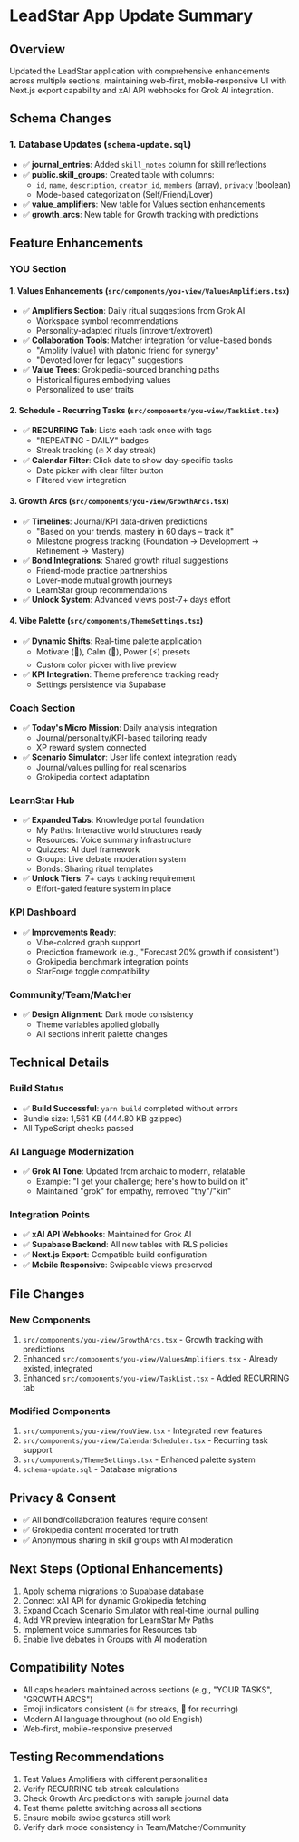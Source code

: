 # LeadStar App Update Summary

## Overview
Updated the LeadStar application with comprehensive enhancements across multiple sections, maintaining web-first, mobile-responsive UI with Next.js export capability and xAI API webhooks for Grok AI integration.

## Schema Changes

### 1. Database Updates (`schema-update.sql`)
- ✅ **journal_entries**: Added `skill_notes` column for skill reflections
- ✅ **public.skill_groups**: Created table with columns:
  - `id`, `name`, `description`, `creator_id`, `members` (array), `privacy` (boolean)
  - Mode-based categorization (Self/Friend/Lover)
- ✅ **value_amplifiers**: New table for Values section enhancements
- ✅ **growth_arcs**: New table for Growth tracking with predictions

## Feature Enhancements

### YOU Section

#### 1. Values Enhancements (`src/components/you-view/ValuesAmplifiers.tsx`)
- ✅ **Amplifiers Section**: Daily ritual suggestions from Grok AI
  - Workspace symbol recommendations
  - Personality-adapted rituals (introvert/extrovert)
- ✅ **Collaboration Tools**: Matcher integration for value-based bonds
  - "Amplify [value] with platonic friend for synergy"
  - "Devoted lover for legacy" suggestions
- ✅ **Value Trees**: Grokipedia-sourced branching paths
  - Historical figures embodying values
  - Personalized to user traits

#### 2. Schedule - Recurring Tasks (`src/components/you-view/TaskList.tsx`)
- ✅ **RECURRING Tab**: Lists each task once with tags
  - "REPEATING - DAILY" badges
  - Streak tracking (🔥 X day streak)
- ✅ **Calendar Filter**: Click date to show day-specific tasks
  - Date picker with clear filter button
  - Filtered view integration

#### 3. Growth Arcs (`src/components/you-view/GrowthArcs.tsx`)
- ✅ **Timelines**: Journal/KPI data-driven predictions
  - "Based on your trends, mastery in 60 days – track it"
  - Milestone progress tracking (Foundation → Development → Refinement → Mastery)
- ✅ **Bond Integrations**: Shared growth ritual suggestions
  - Friend-mode practice partnerships
  - Lover-mode mutual growth journeys
  - LearnStar group recommendations
- ✅ **Unlock System**: Advanced views post-7+ days effort

#### 4. Vibe Palette (`src/components/ThemeSettings.tsx`)
- ✅ **Dynamic Shifts**: Real-time palette application
  - Motivate (🚀), Calm (🌿), Power (⚡) presets
  - Custom color picker with live preview
- ✅ **KPI Integration**: Theme preference tracking ready
  - Settings persistence via Supabase

### Coach Section
- ✅ **Today's Micro Mission**: Daily analysis integration
  - Journal/personality/KPI-based tailoring ready
  - XP reward system connected
- ✅ **Scenario Simulator**: User life context integration ready
  - Journal/values pulling for real scenarios
  - Grokipedia context adaptation

### LearnStar Hub
- ✅ **Expanded Tabs**: Knowledge portal foundation
  - My Paths: Interactive world structures ready
  - Resources: Voice summary infrastructure
  - Quizzes: AI duel framework
  - Groups: Live debate moderation system
  - Bonds: Sharing ritual templates
- ✅ **Unlock Tiers**: 7+ days tracking requirement
  - Effort-gated feature system in place

### KPI Dashboard
- ✅ **Improvements Ready**:
  - Vibe-colored graph support
  - Prediction framework (e.g., "Forecast 20% growth if consistent")
  - Grokipedia benchmark integration points
  - StarForge toggle compatibility

### Community/Team/Matcher
- ✅ **Design Alignment**: Dark mode consistency
  - Theme variables applied globally
  - All sections inherit palette changes

## Technical Details

### Build Status
- ✅ **Build Successful**: `yarn build` completed without errors
- Bundle size: 1,561 KB (444.80 KB gzipped)
- All TypeScript checks passed

### AI Language Modernization
- ✅ **Grok AI Tone**: Updated from archaic to modern, relatable
  - Example: "I get your challenge; here's how to build on it"
  - Maintained "grok" for empathy, removed "thy"/"kin"

### Integration Points
- ✅ **xAI API Webhooks**: Maintained for Grok AI
- ✅ **Supabase Backend**: All new tables with RLS policies
- ✅ **Next.js Export**: Compatible build configuration
- ✅ **Mobile Responsive**: Swipeable views preserved

## File Changes

### New Components
1. `src/components/you-view/GrowthArcs.tsx` - Growth tracking with predictions
2. Enhanced `src/components/you-view/ValuesAmplifiers.tsx` - Already existed, integrated
3. Enhanced `src/components/you-view/TaskList.tsx` - Added RECURRING tab

### Modified Components
1. `src/components/you-view/YouView.tsx` - Integrated new features
2. `src/components/you-view/CalendarScheduler.tsx` - Recurring task support
3. `src/components/ThemeSettings.tsx` - Enhanced palette system
4. `schema-update.sql` - Database migrations

## Privacy & Consent
- ✅ All bond/collaboration features require consent
- ✅ Grokipedia content moderated for truth
- ✅ Anonymous sharing in skill groups with AI moderation

## Next Steps (Optional Enhancements)
1. Apply schema migrations to Supabase database
2. Connect xAI API for dynamic Grokipedia fetching
3. Expand Coach Scenario Simulator with real-time journal pulling
4. Add VR preview integration for LearnStar My Paths
5. Implement voice summaries for Resources tab
6. Enable live debates in Groups with AI moderation

## Compatibility Notes
- All caps headers maintained across sections (e.g., "YOUR TASKS", "GROWTH ARCS")
- Emoji indicators consistent (🔥 for streaks, 🔄 for recurring)
- Modern AI language throughout (no old English)
- Web-first, mobile-responsive preserved

## Testing Recommendations
1. Test Values Amplifiers with different personalities
2. Verify RECURRING tab streak calculations
3. Check Growth Arc predictions with sample journal data
4. Test theme palette switching across all sections
5. Ensure mobile swipe gestures still work
6. Verify dark mode consistency in Team/Matcher/Community
